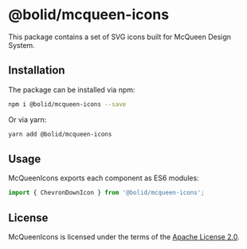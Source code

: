 # @bolid/mcqueen-icons

This package contains a set of SVG icons built for McQueen Design System.

## Installation

The package can be installed via npm:

```bash
npm i @bolid/mcqueen-icons --save
```

Or via yarn:

```bash
yarn add @bolid/mcqueen-icons
```

## Usage

McQueenIcons exports each component as ES6 modules:

```js
import { ChevronDownIcon } from '@bolid/mcqueen-icons';
```

## License

McQueenIcons is licensed under the terms of the [Apache License 2.0](LICENSE).
